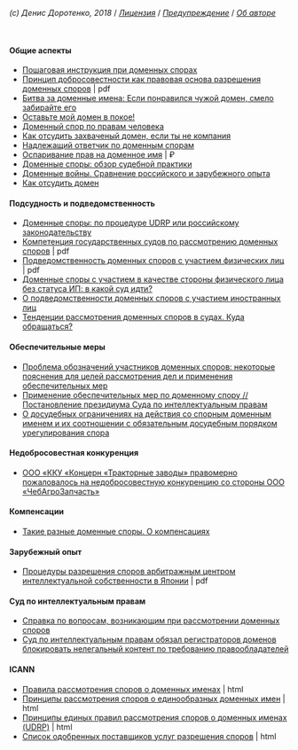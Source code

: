 *(c) Денис Доротенко, 2018* / *[Лицензия](https://github.com/xCounsel/kardamon/blob/master/Russian/LICENSE.md)* / *[Предупреждение](https://github.com/xCounsel/kardamon/blob/master/Russian/DISCLAIMER.md)* / *[Об авторе](http://dorotenko.pro/about/)*

<br/>

#### Общие аспекты

* [Пошаговая инструкция при доменных спорах](https://cctld.ru/ru/activities/faq/disputs/instruction.php)
* [Принцип добросовестности как правовая основа разрешения доменных споров](https://cyberleninka.ru/article/v/printsip-dobrosovestnosti-kak-pravovaya-osnova-razresheniya-domennyh-sporov) | pdf
* [Битва за доменные имена: Если понравился чужой домен, смело забирайте его ](https://vc.ru/ad/13022-cliff-2)
* [Оставьте мой домен в покое!](http://www.ju-ris.ru/blog/2016/04/22/ostavte-mojj-domen-v-pokoe/)
* [Доменный спор по правам человека](https://www.rbc.ru/newspaper/2014/01/16/56bfa97f9a7947299f72d71e)
* [Как отсудить захваченый домен, если ты не компания](https://habr.com/post/265239/)
* [Надлежащий ответчик по доменным спорам](https://bardov.legal/faq/nadlezhashchiy-otvetchik-po-domennym-sporam)
* [Оспаривание прав на доменное имя](https://www.law.ru/question/36526-osparivanie-prav-na-domennoe-imya) | ₽
* [Доменные споры: обзор судебной практики](https://lezhnev.org/publikacii/domennye-spory)
* [Доменные войны. Сравнение российского и зарубежного опыта](https://zakon.ru/blog/2012/02/29/domennye_vojnysravnenie_rossijskogo_i_zarubezhnogo_opyta)
* [Как отсудить домен](https://delo.modulbank.ru/it/domen)

#### Подсудность и подведомственность
* [Доменные споры: по процедуре UDRP или российскому законодательству](http://rapsinews.ru/legislation_publication/20120723/263884805.html)
* [Компетенция государственных судов по рассмотрению доменных споров](https://cyberleninka.ru/article/v/kompetentsiya-gosudarstvennyh-sudov-po-rassmotreniyu-domennyh-sporov) | pdf
* [Подведомственность доменных споров с участием физических лиц](https://cyberleninka.ru/article/v/podvedomstvennost-domennyh-sporov-s-uchastiem-fizicheskih-lits) | pdf
* [Доменные споры с участием в качестве стороны физического лица без статуса ИП: в какой суд идти?](https://zakon.ru/blog/2015/6/30/domennye_spory_s_uchastiem_v_kachestve_storony_fizicheskogo_lica_bez_statusa_ip_v_kakoj_sud_idti)
* [О подведомственности доменных споров с участием иностранных лиц](https://zakon.ru/blog/2019/3/19/o_podvedomstvennosti_domennyh_sporov_s_uchastiem_inostrannyh_lic)
* [Тенденции рассмотрения доменных споров в судах. Куда обращаться?](https://zuykov.com/ru/about/articles/2016/09/12/tendencii-rassmotreniya-domennyh-sporov-v-sudah-ku/)


#### Обеспечительные меры
* [Проблема обозначений участников доменных споров: некоторые пояснения для целей рассмотрения дел и применения обеспечительных мер](http://ipcmagazine.ru/legal-issues/the-problem-domain-disputes-designations-participants-some-explanations-for-the-purpose-of-consideration-of-cases-and-the-use-of-interim-measures)
* [Применение обеспечительных мер по доменному спору // Постановление президиума Суда по интеллектуальным правам](https://zakon.ru/blog/2013/10/30/primenenie_obespechitelnyx_mer_po_domennomu_sporu__postanovlenie_prezidiuma_suda_po_intellektualnym_)
* [О досудебных ограничениях на действия со спорным доменным именем и их соотношении с обязательным досудебным порядком урегулирования спора](https://cctld.ru/files/books/pretrial.pdf)

#### Недобросовестная конкуренция
* [ООО «ККУ «Концерн «Тракторные заводы» правомерно пожаловалось на недобросовестную конкуренцию со стороны ООО «ЧебАгроЗапчасть»](http://chuvashia.fas.gov.ru/news/11925)

#### Компенсации
* [Такие разные доменные споры. О компенсациях](http://dorotenko.pro/publication-domain-disputes-on-compensation/)

#### Зарубежный опыт

* [Процедуры разрешения споров арбитражным центром интеллектуальной собственности в Японии](https://cyberleninka.ru/article/v/protsedury-razresheniya-sporov-arbitrazhnym-tsentrom-intellektualnoy-sobstvennosti-yaponii) | pdf

#### Суд по интеллектуальным правам

* [Справка по вопросам, возникающим при рассмотрении доменных споров](http://ipcmagazine.ru/official-cronicle/the-questions-that-arise-when-considering-domain-disputes)
* [Суд по интеллектуальным правам обязал регистраторов доменов блокировать нелегальный контент по требованию правообладателей
](http://www.lidings.com/ru/legalupdates2?id=378)

#### ICANN
* [Правила рассмотрения споров о доменных именах](https://www.icann.org/resources/pages/dndr-2012-02-25-ru) | html
* [Принципы рассмотрения споров о единообразных доменных имен](https://www.icann.org/resources/pages/policy-2012-02-25-ru) | html
* [Принципы единых правил рассмотрения споров о доменных именах (UDRP)](https://www.icann.org/resources/pages/udrp-rules-2015-03-12-ru) | html
* [Список одобренных поставщиков услуг разрешения споров](https://www.icann.org/resources/pages/providers-2012-02-25-ru) | html

